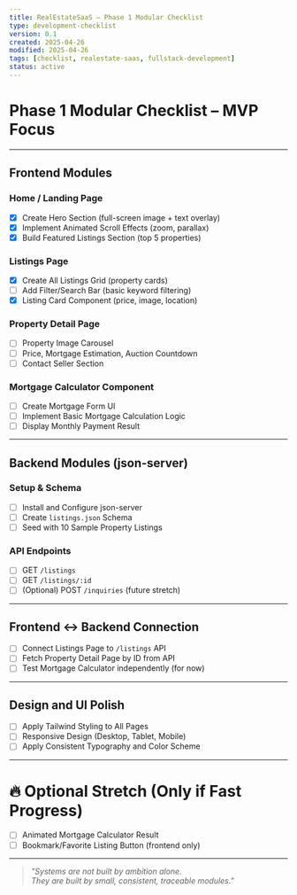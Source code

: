 ```yaml
---
title: RealEstateSaaS – Phase 1 Modular Checklist
type: development-checklist
version: 0.1
created: 2025-04-26
modified: 2025-04-26
tags: [checklist, realestate-saas, fullstack-development]
status: active
---
```


# Phase 1 Modular Checklist – MVP Focus

---

## Frontend Modules

### Home / Landing Page
- [x] Create Hero Section (full-screen image + text overlay)
- [x] Implement Animated Scroll Effects (zoom, parallax)
- [x] Build Featured Listings Section (top 5 properties)

### Listings Page
- [x] Create All Listings Grid (property cards)
- [ ] Add Filter/Search Bar (basic keyword filtering)
- [x] Listing Card Component (price, image, location)

### Property Detail Page
- [ ] Property Image Carousel
- [ ] Price, Mortgage Estimation, Auction Countdown
- [ ] Contact Seller Section

### Mortgage Calculator Component
- [ ] Create Mortgage Form UI
- [ ] Implement Basic Mortgage Calculation Logic
- [ ] Display Monthly Payment Result

---

## Backend Modules (json-server)

### Setup & Schema
- [ ] Install and Configure json-server
- [ ] Create `listings.json` Schema
- [ ] Seed with 10 Sample Property Listings

### API Endpoints
- [ ] GET `/listings`
- [ ] GET `/listings/:id`
- [ ] (Optional) POST `/inquiries` (future stretch)

---

## Frontend ↔ Backend Connection

- [ ] Connect Listings Page to `/listings` API
- [ ] Fetch Property Detail Page by ID from API
- [ ] Test Mortgage Calculator independently (for now)

---

## Design and UI Polish

- [ ] Apply Tailwind Styling to All Pages
- [ ] Responsive Design (Desktop, Tablet, Mobile)
- [ ] Apply Consistent Typography and Color Scheme

---

# 🔥 Optional Stretch (Only if Fast Progress)
- [ ] Animated Mortgage Calculator Result
- [ ] Bookmark/Favorite Listing Button (frontend only)

---

> *"Systems are not built by ambition alone.  
They are built by small, consistent, traceable modules."*
